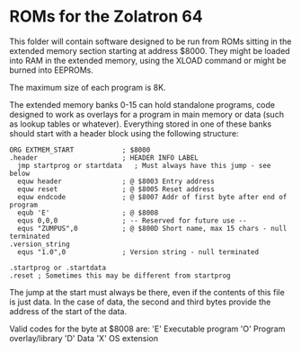 # ROMs for the Zolatron 64

This folder will contain software designed to be run from ROMs sitting in the extended memory section starting at address $8000. They might be loaded into RAM in the extended memory, using the XLOAD command or might be burned into EEPROMs.

The maximum size of each program is 8K.

The extended memory banks 0-15 can hold standalone programs, code designed to work as overlays for a program in main memory or data (such as lookup tables or whatever). Everything stored in one of these banks should start with a header block using the following structure:

```
ORG EXTMEM_START            ; $8000
.header                     ; HEADER INFO LABEL
  jmp startprog or startdata   ; Must always have this jump - see below
  equw header               ; @ $8003 Entry address
  equw reset                ; @ $8005 Reset address
  equw endcode              ; @ $8007 Addr of first byte after end of program
  equb 'E'                  ; @ $8008
  equs 0,0,0                ; -- Reserved for future use --
  equs "ZUMPUS",0           ; @ $800D Short name, max 15 chars - null terminated
.version_string
  equs "1.0",0              ; Version string - null terminated

.startprog or .startdata
.reset ; Sometimes this may be different from startprog
```

The jump at the start must always be there, even if the contents of this file is just data. In the case of data, the second and third bytes provide the address of the start of the data.

Valid codes for the byte at $8008 are:
'E' Executable program
'O' Program overlay/library
'D' Data
'X' OS extension
